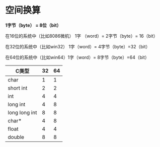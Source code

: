 # 空间换算
 
 **1字节（byte） = 8位（bit）**

 在16位的系统中（比如8086微机） 1字 （word）= 2字节（byte）= 16（bit）

 在32位的系统中（比如win32） 1字（word）= 4字节（byte）=32（bit）

 在64位的系统中（比如win64）1字（word）= 8字节（byte）=64（bit）


|  C类型        | 32    |   64  |
|  ----         | ----  | ----  |
| char          | 1     | 1     |
| short int     | 2     | 2     |
| int           | 4     | 4     |
| long int      | 4     | 8     |
| long long int | 8     | 8     |
| char*	        | 4     | 8     |
| float         | 4     | 4     |
| double        | 8     | 8     |
 